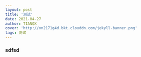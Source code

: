 ```yaml
---
layout: post
title: '测试'
date: 2021-04-27
author: TIANQX
cover: 'http://on2171g4d.bkt.clouddn.com/jekyll-banner.png'
tags: 测试
---
```


### sdfsd
